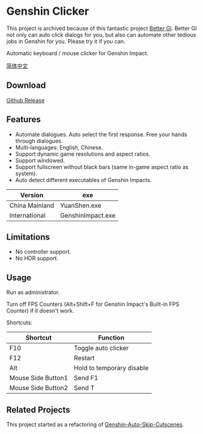 # Genshin Clicker

This project is archived because of this fantastic project [Better GI](https://github.com/babalae/better-genshin-impact).
Better GI not only can auto click dialogs for you, but also can automate other tedious jobs in Genshin for you. Please try it if you can.

Automatic keyboard / mouse clicker for Genshin Impact.

[简体中文](README.zh.md)

## Download

[Github Release](https://github.com/T2hhbmEK/genshin-clicker/releases/latest)

## Features

- Automate dialogues. Auto select the first response. Free your hands through dialogues.
- Multi-languages: English, Chinese.
- Support dynamic game resolutions and aspect ratios.
- Support windowed.
- Support fullscreen without black bars (same in-game aspect ratio as system).
- Auto detect different executables of Genshin Impacts.

| Version | exe |
| ------- | --- |
| China Mainland | YuanShen.exe |
| International | GenshinImpact.exe |

## Limitations

- No controller support.
- No HDR support.

## Usage

Run as administrator.

Turn off FPS Counters (Alt+Shift+F for Genshin Impact's Built-in FPS Counter) if it doesn't work.

Shortcuts:

| Shortcut | Function |
| -------- | -------- |
| F10 | Toggle auto clicker |
| F12 | Restart |
| Alt | Hold to temporary disable |
| Mouse Side Button1 | Send F1 |
| Mouse Side Button2 | Send T |

## Related Projects

This project started as a refactoring of [Genshin-Auto-Skip-Cutscenes](https://github.com/iyzyi/Genshin-Auto-Skip-Cutscenes).

